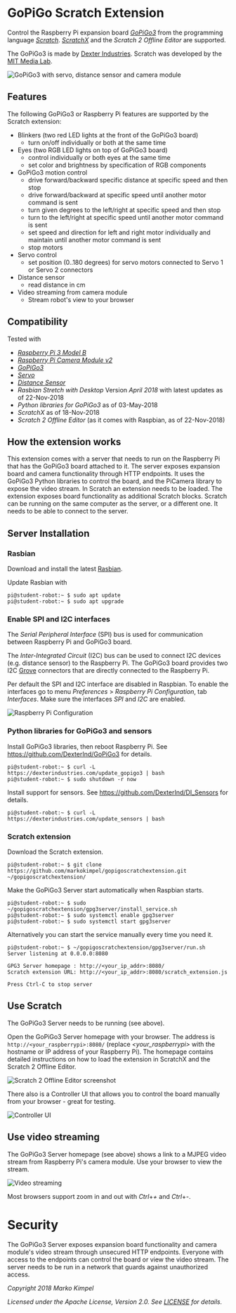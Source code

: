 # GoPiGo Scratch Extension

Control the Raspberry Pi expansion board *[GoPiGo3](https://www.dexterindustries.com/gopigo3/)* from the programming language *[Scratch](https://en.wikipedia.org/wiki/Scratch_(programming_language))*. *[ScratchX](http://scratchx.org/#scratch)* and the *Scratch 2 Offline Editor* are supported.

The GoPiGo3 is made by [Dexter Industries](https://www.dexterindustries.com/). Scratch was developed by the [MIT Media Lab](https://www.media.mit.edu/).

![GoPiGo3 with servo, distance sensor and camera module](images/rover_front.jpg)

## Features

The following GoPiGo3 or Raspberry Pi features are supported by the Scratch extension:

* Blinkers (two red LED lights at the front of the GoPiGo3 board)
  * turn on/off individually or both at the same time
* Eyes (two RGB LED lights on top of GoPiGo3 board)
  * control individually or both eyes at the same time
  * set color and brightness by specification of RGB components
* GoPiGo3 motion control
  * drive forward/backward specific distance at specific speed and then stop
  * drive forward/backward at specific speed until another motor command is sent
  * turn given degrees to the left/right at specific speed and then stop
  * turn to the left/right at specific speed until another motor command is sent
  * set speed and direction for left and right motor individually and maintain until another motor command is sent
  * stop motors
* Servo control
  * set position (0..180 degrees) for servo motors connected to Servo 1 or Servo 2 connectors
* Distance sensor
  * read distance in cm
* Video streaming from camera module
  * Stream robot's view to your browser

## Compatibility

Tested with
* *[Raspberry Pi 3 Model B](https://www.raspberrypi.org/products/raspberry-pi-3-model-b/)*
* *[Raspberry Pi Camera Module v2](https://www.raspberrypi.org/products/camera-module-v2/)*
* *[GoPiGo3](https://www.dexterindustries.com/gopigo3/)*
* *[Servo](https://www.dexterindustries.com/shop/servo-package/)*
* *[Distance Sensor](https://www.dexterindustries.com/shop/distance-sensor/)*
* *Rasbian Stretch with Desktop* Version *April 2018* with latest updates as of 22-Nov-2018
* *Python libraries for GoPiGo3* as of 03-May-2018
* *ScratchX* as of 18-Nov-2018
* *Scratch 2 Offline Editor* (as it comes with Raspbian, as of 22-Nov-2018)

## How the extension works

This extension comes with a server that needs to run on the Raspberry Pi that has the GoPiGo3 board attached to it. The server exposes expansion board and camera functionality through HTTP endpoints. It uses the GoPiGo3 Python libraries to control the board, and the PiCamera library to expose the video stream. In Scratch an extension needs to be loaded. The extension exposes board functionality as additional Scratch blocks. Scratch can be running on the same computer as the server, or a different one. It needs to be able to connect to the server.

## Server Installation

### Rasbian

Download and install the latest [Rasbian](https://www.raspberrypi.org/downloads/raspbian/).

Update Rasbian with

```
pi@student-robot:~ $ sudo apt update
pi@student-robot:~ $ sudo apt upgrade
```

### Enable SPI and I2C interfaces

The *Serial Peripheral Interface* (SPI) bus is used for communication between Raspberry Pi and GoPiGo3 board.

The *Inter-Integrated Circuit* (I2C) bus can be used to connect I2C devices (e.g. distance sensor) to the Raspberry Pi. The GoPiGo3 board provides two I2C [Grove](http://wiki.seeedstudio.com/Grove_System/) connectors that are directly connected to the Raspberry Pi.

Per default the SPI and I2C interface are disabled in Raspbian. To enable the interfaces go to menu *Preferences* > *Raspberry Pi Configuration*, tab *Interfaces*. Make sure the interfaces *SPI* and *I2C* are enabled.

![Raspberry Pi Configuration](images/raspi-config.png)

### Python libraries for GoPiGo3 and sensors

Install GoPiGo3 libraries, then reboot Raspberry Pi. See https://github.com/DexterInd/GoPiGo3 for details.

```
pi@student-robot:~ $ curl -L https://dexterindustries.com/update_gopigo3 | bash
pi@student-robot:~ $ sudo shutdown -r now
```

Install support for sensors. See https://github.com/DexterInd/DI_Sensors for details.

```
pi@student-robot:~ $ curl -L https://dexterindustries.com/update_sensors | bash
```

### Scratch extension

Download the Scratch extension.

```
pi@student-robot:~ $ git clone https://github.com/markokimpel/gopigoscratchextension.git ~/gopigoscratchextension/
```

Make the GoPiGo3 Server start automatically when Raspbian starts.

```
pi@student-robot:~ $ sudo ~/gopigoscratchextension/gpg3server/install_service.sh
pi@student-robot:~ $ sudo systemctl enable gpg3server
pi@student-robot:~ $ sudo systemctl start gpg3server
```

Alternatively you can start the service manually every time you need it.

```
pi@student-robot:~ $ ~/gopigoscratchextension/gpg3server/run.sh
Server listening at 0.0.0.0:8080

GPG3 Server homepage : http://<your_ip_addr>:8080/
Scratch extension URL: http://<your_ip_addr>:8080/scratch_extension.js

Press Ctrl-C to stop server
```

## Use Scratch

The GoPiGo3 Server needs to be running (see above).

Open the GoPiGo3 Server homepage with your browser. The address is `http://<your_raspberrypi>:8080/` (replace *<your_raspberrypi>* with the hostname or IP address of your Raspberry Pi). The homepage contains detailed instructions on how to load the extension in ScratchX and the Scratch 2 Offline Editor.

![Scratch 2 Offline Editor screenshot](images/scratch_screenshot.png)

There also is a Controller UI that allows you to control the board manually from your browser - great for testing.

![Controller UI](images/gpg3server_controller.png)

## Use video streaming

The GoPiGo3 Server homepage (see above) shows a link to a MJPEG video stream from Raspberry Pi's camera module. Use your browser to view the stream.

![Video streaming](images/video_streaming.png)

Most browsers support zoom in and out with *Ctrl*+*+* and *Ctrl*+*-*.

# Security

The GoPiGo3 Server exposes expansion board functionality and camera module's video stream through unsecured HTTP endpoints. Everyone with access to the endpoints can control the board or view the video stream. The server needs to be run in a network that guards against unauthorized access.

*Copyright 2018 Marko Kimpel*

*Licensed under the Apache License, Version 2.0. See [LICENSE](LICENSE) for details.*
